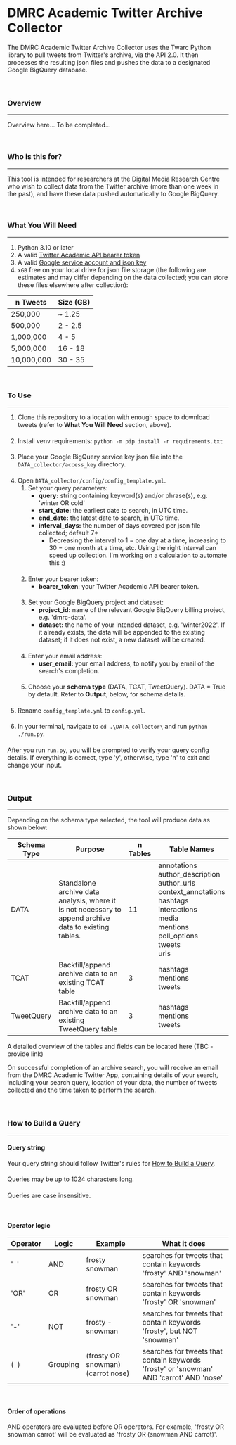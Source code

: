 # DMRC Academic Twitter Archive Collector

The DMRC Academic Twitter Archive Collector uses the Twarc Python library to pull tweets from Twitter's archive, via the API 2.0. It then processes the resulting json files and pushes the data to a designated Google BigQuery database.
<br>
<br>
<br>


### Overview

------------------------------------
Overview here... To be completed...

<br>


### Who is this for?

------------------------------------
This tool is intended for researchers at the Digital Media Research Centre who wish to collect data from the Twitter archive (more than one week in the past), and have these data pushed automatically to Google BigQuery.

<br>


### What You Will Need

------------------------------------
1. Python 3.10 or later
2. A valid [Twitter Academic API bearer token](https://developer.twitter.com/en/products/twitter-api/academic-research)
3. A valid [Google service account and json key](https://cloud.google.com/iam/docs/creating-managing-service-account-keys)
4. `xGB` free on your local drive for json file storage (the following are estimates and may differ depending on the data collected; you can store these files elsewhere after collection):
      
| n Tweets   | Size (GB) |
|------------|-----------|
| 250,000    | ~ 1.25    |
| 500,000    | 2 - 2.5   |
| 1,000,000  | 4 - 5     |
| 5,000,000  | 16 - 18   |
| 10,000,000 | 30 - 35   |
<br>

### To Use

------------------------------------
1. Clone this repository to a location with enough space to download tweets (refer to <b>What You Will Need</b> section, above).
####
2. Install venv requirements: `python -m pip install -r requirements.txt`
####
3. Place your Google BigQuery service key json file into the `DATA_collector/access_key` directory.
####
4. Open `DATA_collector/config/config_template.yml`.
      1. Set your query parameters:
         * <b>query:</b> string containing keyword(s) and/or phrase(s), e.g. 'winter OR cold' 
         * <b>start_date:</b> the earliest date to search, in UTC time.
         * <b>end_date:</b> the latest date to search, in UTC time.
         * <b>interval_days:</b> the number of days covered per json file collected; default 7*
           * Decreasing the interval to 1 = one day at a time, increasing to 30 = one month at a time, etc. Using the right interval can speed up collection. I'm working on a calculation to automate this :)
      ####
      2. Enter your bearer token:
         * <b>bearer_token</b>: your Twitter Academic API bearer token.
      ####
      3. Set your Google BigQuery project and dataset:
         * <b>project_id:</b> name of the relevant Google BigQuery billing project, e.g. 'dmrc-data'.
         * <b>dataset:</b> the name of your intended dataset, e.g. 'winter2022'. If it already exists, the data will be appended to the existing dataset; if it does not exist, a new dataset will be created.
      ####
      4. Enter your email address:
         * <b>user_email:</b> your email address, to notify you by email of the search's completion.
      ####
      5. Choose your <b>schema type</b> (DATA, TCAT, TweetQuery). DATA = True by default. Refer to <b>Output</b>, below, for schema details.
####
5. Rename `config_template.yml` to `config.yml`.
####
6. In your terminal, navigate to `cd .\DATA_collector\` and run `python ./run.py`.
####
After you run `run.py`, you will be prompted to verify your query config details. If everything is correct, type 'y', otherwise, type 'n' to exit and change your input.
<br>
<br>
<br>
### Output

------------------------------------
Depending on the schema type selected, the tool will produce data as shown below:

| Schema Type | Purpose                                                                                                | n Tables | Table Names                                                                                                                                                          |
|-------------|--------------------------------------------------------------------------------------------------------|----------|----------------------------------------------------------------------------------------------------------------------------------------------------------------------|
| DATA        | Standalone archive data analysis, where it is not necessary to append archive data to existing tables. | 11       | annotations<br/>author_description<br/>author_urls<br/>context_annotations<br/>hashtags<br/>interactions<br/>media<br/>mentions<br/>poll_options<br/>tweets<br/>urls |
| TCAT        | Backfill/append archive data to an existing TCAT table                                                 | 3        | hashtags<br/>mentions<br/>tweets                                                                                                                                     |
| TweetQuery  | Backfill/append archive data to an existing TweetQuery table                                           | 3        | hashtags<br/>mentions<br/>tweets                                                                                                                                     |


A detailed overview of the tables and fields can be located here (TBC - provide link)
<br>

On successful completion of an archive search, you will receive an email from the DMRC Academic Twitter App, containing details of your search, including your search query, location of your data, the number of tweets collected and the time taken to perform the search.
<br>
<br>
<br>

### How to Build a Query

------------------------------------
####
#### Query string
Your query string should follow Twitter's rules for [How to Build a Query](https://developer.twitter.com/en/docs/twitter-api/tweets/search/integrate/build-a-query#build).
####
Queries may be up to 1024 characters long.
####
Queries are case insensitive.

<br>


#### Operator logic

| Operator        | Logic    | Example                           | What it does                                                                            |
|-----------------|----------|-----------------------------------|-----------------------------------------------------------------------------------------|
| '&nbsp;&nbsp;'  | AND      | frosty snowman                    | searches for tweets that contain keywords 'frosty' AND 'snowman'                        |
| 'OR'            | OR       | frosty OR snowman                 | searches for tweets that contain keywords 'frosty' OR 'snowman'                         |
| '-'             | NOT      | frosty -snowman                   | searches for tweets that contain keywords 'frosty', but NOT 'snowman'                   |
| (&nbsp;&nbsp;)  | Grouping | (frosty OR snowman) (carrot nose) | searches for tweets that contain keywords 'frosty' or 'snowman' AND 'carrot' AND 'nose' |                                                       

<br>

#### Order of operations
AND operators are evaluated before OR operators. For example, 'frosty OR snowman carrot' will be evaluated as 'frosty OR (snowman AND carrot)'.
####







<br>
<br>
